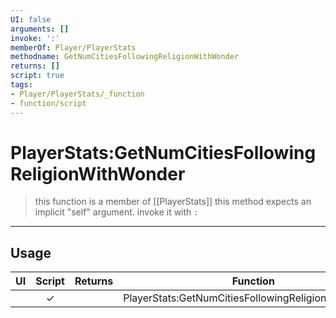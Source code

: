 ```yaml
---
UI: false
arguments: []
invoke: ':'
memberOf: Player/PlayerStats
methodname: GetNumCitiesFollowingReligionWithWonder
returns: []
script: true
tags:
- Player/PlayerStats/_function
- function/script
---
```

# PlayerStats:GetNumCitiesFollowingReligionWithWonder
> this function is a member of [[PlayerStats]]
> this method expects an implicit "self" argument. invoke it with `:`
-----
## Usage
|  UI | Script | Returns | Function | Arguments |
|:---:|:------:|-------:|:--------:|:---------|
| |✓||PlayerStats:GetNumCitiesFollowingReligionWithWonder||
